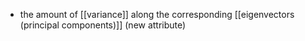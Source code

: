 - the amount of [[variance]] along the corresponding [[eigenvectors (principal components)]] (new attribute)